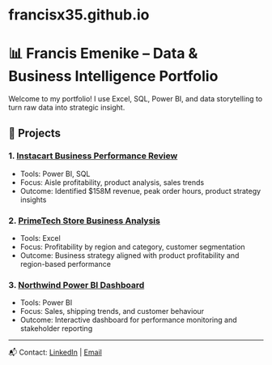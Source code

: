 # francisx35.github.io
# 📊 Francis Emenike – Data & Business Intelligence Portfolio

Welcome to my portfolio! I use Excel, SQL, Power BI, and data storytelling to turn raw data into strategic insight.

## 🔗 Projects

### 1. [Instacart Business Performance Review](https://github.com/francisx35/Instacart-Business-Performance-Review)
- Tools: Power BI, SQL
- Focus: Aisle profitability, product analysis, sales trends
- Outcome: Identified $158M revenue, peak order hours, product strategy insights

### 2. [PrimeTech Store Business Analysis](https://github.com/francisx35/PrimeTech-Store-Business-Analysis)
- Tools: Excel
- Focus: Profitability by region and category, customer segmentation
- Outcome: Business strategy aligned with product profitability and region-based performance

### 3. [Northwind Power BI Dashboard](https://github.com/francisx35/northwind-powerbi-dashboard)
- Tools: Power BI
- Focus: Sales, shipping trends, and customer behaviour
- Outcome: Interactive dashboard for performance monitoring and stakeholder reporting

---

📬 Contact: [LinkedIn](https://www.linkedin.com/in/francis-emenike) | [Email](mailto:cemenix@gmail.com)

